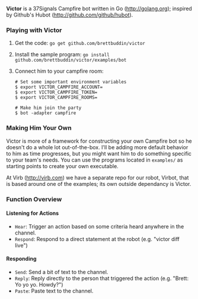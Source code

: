 **Victor** is a 37Signals Campfire bot written in Go (http://golang.org); inspired by Github's Hubot (http://github.com/github/hubot).

### Playing with Victor

1. Get the code: `go get github.com/brettbuddin/victor`
2. Install the sample program: `go install github.com/brettbuddin/victor/examples/bot`
3. Connect him to your campfire room:

      ```
      # Set some important environment variables
      $ export VICTOR_CAMPFIRE_ACCOUNT=
      $ export VICTOR_CAMPFIRE_TOKEN=
      $ export VICTOR_CAMPFIRE_ROOMS=
      
      # Make him join the party
      $ bot -adapter campfire
      ```

### Making Him Your Own

Victor is more of a framework for constructing your own Campfire bot so he doesn't do a whole lot out-of-the-box. I'll be adding more default behavior to him as time progresses, but you might want him to do something specific to your team's needs. You can use the programs located in `examples/` as starting points to create your own executable.

At Virb (http://virb.com) we have a separate repo for our robot, Virbot, that is based around one of the examples; its own outside dependancy is Victor.

### Function Overview

#### Listening for Actions

- `Hear`: Trigger an action based on some criteria heard anywhere in the channel.
- `Respond`: Respond to a direct statement at the robot (e.g. "victor diff live")

#### Responding

- `Send`: Send a bit of text to the channel.
- `Reply`: Reply directly to the person that triggered the action (e.g. "Brett: Yo yo yo. Howdy?")
- `Paste`: Paste text to the channel.
